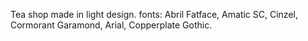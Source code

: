Tea shop made in light design.
fonts: Abril Fatface, Amatic SC, Cinzel, Cormorant Garamond, Arial, Copperplate Gothic.